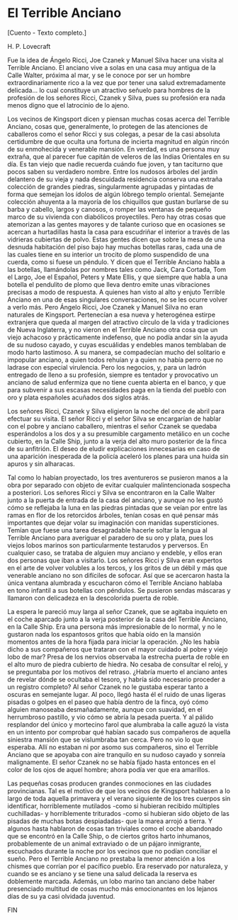 # El Terrible Anciano

[Cuento - Texto completo.]

H. P. Lovecraft

Fue la idea de Ángelo Ricci, Joe Czanek y Manuel Silva hacer una visita al Terrible Anciano. El anciano vive a solas en una casa muy antigua de la Calle Walter, próxima al mar, y se le conoce por ser un hombre extraordinariamente rico a la vez que por tener una salud extremadamente delicada… lo cual constituye un atractivo señuelo para hombres de la profesión de los señores Ricci, Czanek y Silva, pues su profesión era nada menos digno que el latrocinio de lo ajeno.

Los vecinos de Kingsport dicen y piensan muchas cosas acerca del Terrible Anciano, cosas que, generalmente, lo protegen de las atenciones de caballeros como el señor Ricci y sus colegas, a pesar de la casi absoluta certidumbre de que oculta una fortuna de incierta magnitud en algún rincón de su enmohecida y venerable mansión. En verdad, es una persona muy extraña, que al parecer fue capitán de veleros de las Indias Orientales en su día. Es tan viejo que nadie recuerda cuándo fue joven, y tan taciturno que pocos saben su verdadero nombre. Entre los nudosos árboles del jardín delantero de su vieja y nada descuidada residencia conserva una extraña colección de grandes piedras, singularmente agrupadas y pintadas de forma que semejan los ídolos de algún lóbrego templo oriental. Semejante colección ahuyenta a la mayoría de los chiquillos que gustan burlarse de su barba y cabello, largos y canosos, o romper las ventanas de pequeño marco de su vivienda con diabólicos proyectiles. Pero hay otras cosas que atemorizan a las gentes mayores y de talante curioso que en ocasiones se acercan a hurtadillas hasta la casa para escudriñar el interior a través de las vidrieras cubiertas de polvo. Estas gentes dicen que sobre la mesa de una desnuda habitación del piso bajo hay muchas botellas raras, cada una de las cuales tiene en su interior un trocito de plomo suspendido de una cuerda, como si fuese un péndulo. Y dicen que el Terrible Anciano habla a las botellas, llamándolas por nombres tales como Jack, Cara Cortada, Tom el Largo, Joe el Español, Peters y Mate Ellis, y que siempre que habla a una botella el pendulito de plomo que lleva dentro emite unas vibraciones precisas a modo de respuesta. A quienes han visto al alto y enjuto Terrible Anciano en una de esas singulares conversaciones, no se les ocurre volver a verlo más. Pero Ángelo Ricci, Joe Czanek y Manuel Silva no eran naturales de Kingsport. Pertenecían a esa nueva y heterogénea estirpe extranjera que queda al margen del atractivo círculo de la vida y tradiciones de Nueva Inglaterra, y no vieron en el Terrible Anciano otra cosa que un viejo achacoso y prácticamente indefenso, que no podía andar sin la ayuda de su nudoso cayado, y cuyas escuálidas y endebles manos temblaban de modo harto lastimoso. A su manera, se compadecían mucho del solitario e impopular anciano, a quien todos rehuían y a quien no había perro que no ladrase con especial virulencia. Pero los negocios, y, para un ladrón entregado de lleno a su profesión, siempre es tentador y provocativo un anciano de salud enfermiza que no tiene cuenta abierta en el banco, y que para subvenir a sus escasas necesidades paga en la tienda del pueblo con oro y plata españoles acuñados dos siglos atrás.

Los señores Ricci, Czanek y Silva eligieron la noche del once de abril para efectuar su visita. El señor Ricci y el señor Silva se encargarían de hablar con el pobre y anciano caballero, mientras el señor Czanek se quedaba esperándolos a los dos y a su presumible cargamento metálico en un coche cubierto, en la Calle Ship, junto a la verja del alto muro posterior de la finca de su anfitrión. El deseo de eludir explicaciones innecesarias en caso de una aparición inesperada de la policía aceleró los planes para una huida sin apuros y sin alharacas.

Tal como lo habían proyectado, los tres aventureros se pusieron manos a la obra por separado con objeto de evitar cualquier malintencionada sospecha a posteriori. Los señores Ricci y Silva se encontraron en la Calle Walter junto a la puerta de entrada de la casa del anciano, y aunque no les gustó cómo se reflejaba la luna en las piedras pintadas que se veían por entre las ramas en flor de los retorcidos árboles, tenían cosas en qué pensar más importantes que dejar volar su imaginación con manidas supersticiones. Temían que fuese una tarea desagradable hacerle soltar la lengua al Terrible Anciano para averiguar el paradero de su oro y plata, pues los viejos lobos marinos son particularmente testarudos y perversos. En cualquier caso, se trataba de alguien muy anciano y endeble, y ellos eran dos personas que iban a visitarlo. Los señores Ricci y Silva eran expertos en el arte de volver volubles a los tercos, y los gritos de un débil y más que venerable anciano no son difíciles de sofocar. Así que se acercaron hasta la única ventana alumbrada y escucharon cómo el Terrible Anciano hablaba en tono infantil a sus botellas con péndulos. Se pusieron sendas máscaras y llamaron con delicadeza en la descolorida puerta de roble.

La espera le pareció muy larga al señor Czanek, que se agitaba inquieto en el coche aparcado junto a la verja posterior de la casa del Terrible Anciano, en la Calle Ship. Era una persona más impresionable de lo normal, y no le gustaron nada los espantosos gritos que había oído en la mansión momentos antes de la hora fijada para iniciar la operación. ¿No les había dicho a sus compañeros que trataran con el mayor cuidado al pobre y viejo lobo de mar? Presa de los nervios observaba la estrecha puerta de roble en el alto muro de piedra cubierto de hiedra. No cesaba de consultar el reloj, y se preguntaba por los motivos del retraso. ¿Habría muerto el anciano antes de revelar dónde se ocultaba el tesoro, y habría sido necesario proceder a un registro completo? Al señor Czanek no le gustaba esperar tanto a oscuras en semejante lugar. Al poco, llegó hasta él el ruido de unas ligeras pisadas o golpes en el paseo que había dentro de la finca, oyó cómo alguien manoseaba desmañadamente, aunque con suavidad, en el herrumbroso pastillo, y vio cómo se abría la pesada puerta. Y al pálido resplandor del único y mortecino farol que alumbraba la calle aguzó la vista en un intento por comprobar qué habían sacado sus compañeros de aquella siniestra mansión que se vislumbraba tan cerca. Pero no vio lo que esperaba. Allí no estaban ni por asomo sus compañeros, sino el Terrible Anciano que se apoyaba con aire tranquilo en su nudoso cayado y sonreía malignamente. El señor Czanek no se había fijado hasta entonces en el color de los ojos de aquel hombre; ahora podía ver que era amarillos.

Las pequeñas cosas producen grandes conmociones en las ciudades provincianas. Tal es el motivo de que los vecinos de Kingsport hablasen a lo largo de toda aquella primavera y el verano siguiente de los tres cuerpos sin identificar, horriblemente mutilados -como si hubieran recibido múltiples cuchilladas- y horriblemente triturados -como si hubieran sido objeto de las pisadas de muchas botas despiadadas- que la marea arrojó a tierra. Y algunos hasta hablaron de cosas tan triviales como el coche abandonado que se encontró en la Calle Ship, o de ciertos gritos harto inhumanos, probablemente de un animal extraviado o de un pájaro inmigrante, escuchados durante la noche por los vecinos que no podían conciliar el sueño. Pero el Terrible Anciano no prestaba la menor atención a los chismes que corrían por el pacífico pueblo. Era reservado por naturaleza, y cuando se es anciano y se tiene una salud delicada la reserva es doblemente marcada. Además, un lobo marino tan anciano debe haber presenciado multitud de cosas mucho más emocionantes en los lejanos días de su ya casi olvidada juventud.

FIN
